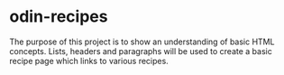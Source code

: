# odin-recipes
The purpose of this project is to show an understanding of basic HTML concepts.
Lists, headers and paragraphs will be used to create a basic recipe page which
links to various recipes.